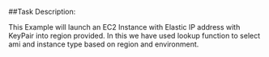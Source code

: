 ##Task Description:

This Example will launch an EC2 Instance with Elastic IP address with KeyPair into region provided.
In this we have used lookup function to select ami and instance type based on region and environment. 
